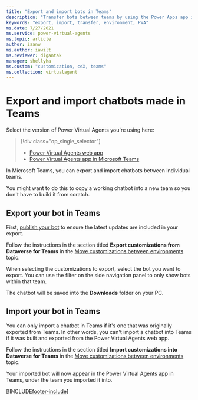 ```yaml
---
title: "Export and import bots in Teams"
description: "Transfer bots between teams by using the Power Apps app in Microsoft Teams."
keywords: "export, import, transfer, environment, PVA"
ms.date: 7/27/2021
ms.service: power-virtual-agents
ms.topic: article
author: iaanw
ms.author: iawilt
ms.reviewer: digantak
manager: shellyha
ms.custom: "customization, ceX, teams"
ms.collection: virtualagent
---
```


# Export and import chatbots made in Teams


Select the version of Power Virtual Agents you're using here:

> [!div class="op_single_selector"]
> - [Power Virtual Agents web app](../authoring-export-import-bots.md)
> - [Power Virtual Agents app in Microsoft Teams](authoring-export-import-bots-teams.md)



In Microsoft Teams, you can export and import chatbots between individual teams. 

You might want to do this to copy a working chatbot into a new team so you don't have to build it from scratch.

## Export your bot in Teams

First, [publish your bot](publication-fundamentals-publish-channels-teams.md) to ensure the latest updates are included in your export.


Follow the instructions in the section titled **Export customizations from Dataverse for Teams** in the [Move customizations between environments](/powerapps/teams/import-solution-in-teams.md#export-customizations-from-dataverse-for-teams) topic. 

When selecting the customizations to export, select the bot you want to export. You can use the filter on the side navigation panel to only show bots within that team.

The chatbot will be saved into the **Downloads** folder on your PC.

## Import your bot in Teams

You can only import a chatbot in Teams if it's one that was originally exported from Teams. In other words, you can't import a chatbot into Teams if it was built and exported from the Power Virtual Agents web app.


Follow the instructions in the section titled **Import customizations into Dataverse for Teams** in the [Move customizations between environments](/powerapps/teams/import-solution-in-teams.md#import-customizations-into-dataverse-for-teams) topic. 

Your imported bot will now appear in the Power Virtual Agents app in Teams, under the team you imported it into.


 
 


[!INCLUDE[footer-include](../includes/footer-banner.md)]
